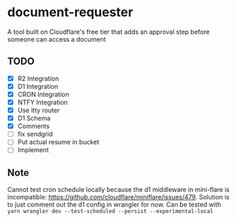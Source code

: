 # document-requester

A tool built on Cloudflare's free tier that adds an approval step before someone can access a document

## TODO

- [x] R2 Integration
- [x] D1 Integration
- [x] CRON Integration
- [x] NTFY Integration
- [x] Use itty router
- [x] D1 Schema
- [x] Comments
- [ ] fix sendgrid
- [ ] Put actual resume in bucket
- [ ] Implement

## Note

Cannot test cron schedule locally because the d1 middleware in mini-flare is incompatible: https://github.com/cloudflare/miniflare/issues/479. Solution is to just comment out the d1 config in wrangler for now.
Can be tested with `yarn wrangler dev --test-scheduled --persist --experimental-local`

